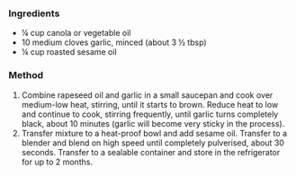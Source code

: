 ### Ingredients

* ¼ cup canola or vegetable oil
* 10 medium cloves garlic, minced (about 3 ½ tbsp)
* ¼ cup roasted sesame oil

### Method

1. Combine rapeseed oil and garlic in a small saucepan and cook over medium-low heat, stirring, until it starts to brown. Reduce heat to low and continue to cook, stirring frequently, until garlic turns completely black, about 10 minutes (garlic will become very sticky in the process).
2. Transfer mixture to a heat-proof bowl and add sesame oil. Transfer to a blender and blend on high speed until completely pulverised, about 30 seconds. Transfer to a sealable container and store in the refrigerator for up to 2 months.